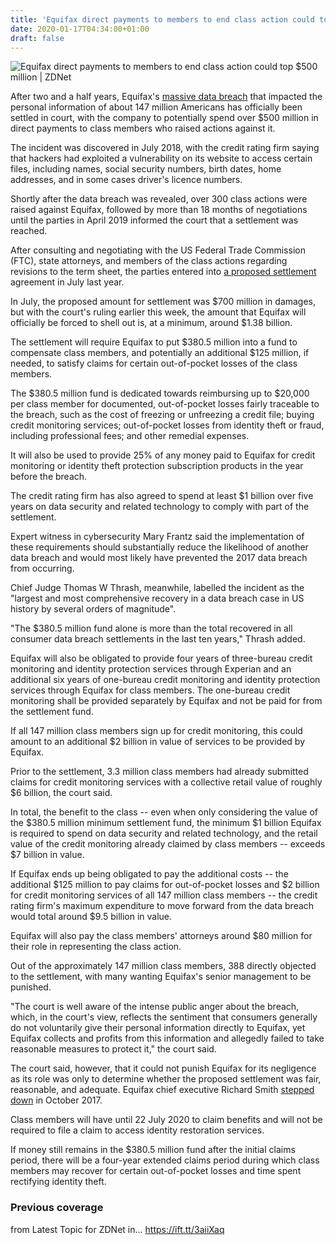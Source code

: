 ```yaml
---
title: 'Equifax direct payments to members to end class action could top $500 million'
date: 2020-01-17T04:34:00+01:00
draft: false
---
```


![](https://zdnet4.cbsistatic.com/hub/i/r/2017/10/10/ceaa725d-aea3-449a-bb97-358ae3892b8b/thumbnail/770x578/6ffb22e989cae2ce0672a8add7c96406/equifax-t.jpg "Equifax direct payments to members to end class action could top $500 million | ZDNet")  

After two and a half years, Equifax's [massive data breach](https://www.zdnet.com/article/credit-rating-firm-equifax-reveals-breach-as-many-as-143-million-affected/) that impacted the personal information of about 147 million Americans has officially been settled in court, with the company to potentially spend over $500 million in direct payments to class members who raised actions against it.

The incident was discovered in July 2018, with the credit rating firm saying that hackers had exploited a vulnerability on its website to access certain files, including names, social security numbers, birth dates, home addresses, and in some cases driver's licence numbers.

Shortly after the data breach was revealed, over 300 class actions were raised against Equifax, followed by more than 18 months of negotiations until the parties in April 2019 informed the court that a settlement was reached. 

After consulting and negotiating with the US Federal Trade Commission (FTC), state attorneys, and members of the class actions regarding revisions to the term sheet, the parties entered into [a proposed settlement](https://www.zdnet.com/article/equifax-regulators-sign-700m-deal-to-settle-data-breach-lawsuits/) agreement in July last year.

In July, the proposed amount for settlement was $700 million in damages, but with the court's ruling earlier this week, the amount that Equifax will officially be forced to shell out is, at a minimum, around $1.38 billion.

The settlement will require Equifax to put $380.5 million into a fund to compensate class members, and potentially an additional $125 million, if needed, to satisfy claims for certain out-of-pocket losses of the class members.

The $380.5 million fund is dedicated towards reimbursing up to $20,000 per class member for documented, out-of-pocket losses fairly traceable to the breach, such as the cost of freezing or unfreezing a credit file; buying credit monitoring services; out-of-pocket losses from identity theft or fraud, including professional fees; and other remedial expenses. 

It will also be used to provide 25% of any money paid to Equifax for credit monitoring or identity theft protection subscription products in the year before the breach. 

The credit rating firm has also agreed to spend at least $1 billion over five years on data security and related technology to comply with part of the settlement.

Expert witness in cybersecurity Mary Frantz said the implementation of these requirements should substantially reduce the likelihood of another data breach and would most likely have prevented the 2017 data breach from occurring.  

Chief Judge Thomas W Thrash, meanwhile, labelled the incident as the "largest and most comprehensive recovery in a data breach case in US history by several orders of magnitude".

"The $380.5 million fund alone is more than the total recovered in all consumer data breach settlements in the last ten years," Thrash added.

Equifax will also be obligated to provide four years of three-bureau credit monitoring and identity protection services through Experian and an additional six years of one-bureau credit monitoring and identity protection services through Equifax for class members. The one-bureau credit monitoring shall be provided separately by Equifax and not be paid for from the settlement fund.

If all 147 million class members sign up for credit monitoring, this could amount to an additional $2 billion in value of services to be provided by Equifax. 

Prior to the settlement, 3.3 million class members had already submitted claims for credit monitoring services with a collective retail value of roughly $6 billion, the court said.

In total, the benefit to the class -- even when only considering the value of the $380.5 million minimum settlement fund, the minimum $1 billion Equifax is required to spend on data security and related technology, and the retail value of the credit monitoring already claimed by class members -- exceeds $7 billion in value.

If Equifax ends up being obligated to pay the additional costs -- the additional $125 million to pay claims for out-of-pocket losses and $2 billion for credit monitoring services of all 147 million class members -- the credit rating firm's maximum expenditure to move forward from the data breach would total around $9.5 billion in value.

Equifax will also pay the class members' attorneys around $80 million for their role in representing the class action. 

Out of the approximately 147 million class members, 388 directly objected to the settlement, with many wanting Equifax's senior management to be punished. 

"The court is well aware of the intense public anger about the breach, which, in the court's view, reflects the sentiment that consumers generally do not voluntarily give their personal information directly to Equifax, yet Equifax collects and profits from this information and allegedly failed to take reasonable measures to protect it," the court said.

The court said, however, that it could not punish Equifax for its negligence as its role was only to determine whether the proposed settlement was fair, reasonable, and adequate. Equifax chief executive Richard Smith [stepped down](https://www.zdnet.com/article/equifax-ceo-admits-responsibility-starts-at-the-top-for-devastating-data-breach/) in October 2017. 

Class members will have until 22 July 2020 to claim benefits and will not be required to file a claim to access identity restoration services. 

If money still remains in the $380.5 million fund after the initial claims period, there will be a four-year extended claims period during which class members may recover for certain out-of-pocket losses and time spent rectifying identity theft.

### Previous coverage

  
  
from Latest Topic for ZDNet in... https://ift.tt/3aiiXaq